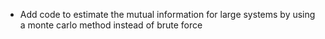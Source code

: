 * Add code to estimate the mutual information for large systems by using a monte
    carlo method instead of brute force